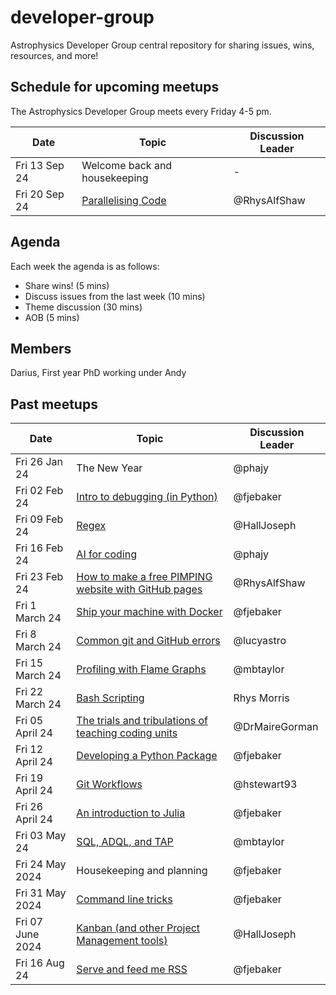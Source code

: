 # developer-group

Astrophysics Developer Group central repository for sharing issues, wins, resources, and more!

## Schedule for upcoming meetups

The Astrophysics Developer Group meets every Friday 4-5 pm.

| Date          | Topic                                                                                  | Discussion Leader |
| ------------- | -------------------------------------------------------------------------------------- | ----------------- |
| Fri 13 Sep 24 | Welcome back and housekeeping                                                          | -                 |
| Fri 20 Sep 24 | [Parallelising Code](https://github.com/astro-group-bristol/developer-group/issues/17) | @RhysAlfShaw      |

## Agenda

Each week the agenda is as follows:

- Share wins! (5 mins)
- Discuss issues from the last week (10 mins)
- Theme discussion (30 mins)
- AOB (5 mins)
## Members
Darius, First year PhD working under Andy
## Past meetups

| Date             | Topic                                                                                                                    | Discussion Leader |
| ---------------- | ------------------------------------------------------------------------------------------------------------------------ | ----------------- |
| Fri 26 Jan 24    | The New Year                                                                                                             | @phajy            |
| Fri 02 Feb 24    | [Intro to debugging (in Python)](https://github.com/astro-group-bristol/developer-group/issues/13)                       | @fjebaker         |
| Fri 09 Feb 24    | [Regex](https://github.com/astro-group-bristol/developer-group/issues/14)                                                | @HallJoseph       |
| Fri 16 Feb 24    | [AI for coding](https://github.com/astro-group-bristol/developer-group/issues/16)                                        | @phajy            |
| Fri 23 Feb 24    | [How to make a free PIMPING website with GitHub pages](https://github.com/astro-group-bristol/developer-group/issues/12) | @RhysAlfShaw      |
| Fri 1 March 24   | [Ship your machine with Docker](https://github.com/astro-group-bristol/developer-group/issues/18)                        | @fjebaker         |
| Fri 8 March 24   | [Common git and GitHub errors](https://github.com/astro-group-bristol/developer-group/issues/20)                         | @lucyastro        |
| Fri 15 March 24  | [Profiling with Flame Graphs](https://github.com/astro-group-bristol/developer-group/issues/19)                          | @mbtaylor         |
| Fri 22 March 24  | [Bash Scripting](https://github.com/astro-group-bristol/developer-group/issues/23)                                       | Rhys Morris       |
| Fri 05 April 24  | [The trials and tribulations of teaching coding units](https://github.com/astro-group-bristol/developer-group/issues/22) | @DrMaireGorman    |
| Fri 12 April 24  | [Developing a Python Package](https://github.com/astro-group-bristol/developer-group/issues/24)                          | @fjebaker         |
| Fri 19 April 24  | [Git Workflows](https://github.com/astro-group-bristol/developer-group/issues/6)                                         | @hstewart93       |
| Fri 26 April 24  | [An introduction to Julia](https://github.com/astro-group-bristol/developer-group/issues/26)                             | @fjebaker         |
| Fri 03 May 24    | [SQL, ADQL, and TAP](https://github.com/astro-group-bristol/developer-group/issues/28)                                   | @mbtaylor         |
| Fri 24 May 2024  | Housekeeping and planning                                                                                                | @fjebaker         |
| Fri 31 May 2024  | [Command line tricks](https://github.com/astro-group-bristol/developer-group/issues/43)                                  | @fjebaker         |
| Fri 07 June 2024 | [Kanban (and other Project Management tools)](https://github.com/astro-group-bristol/developer-group/issues/30)          | @HallJoseph       |
| Fri 16 Aug 24    | [Serve and feed me RSS](https://github.com/astro-group-bristol/developer-group/issues/15)                                | @fjebaker         |
